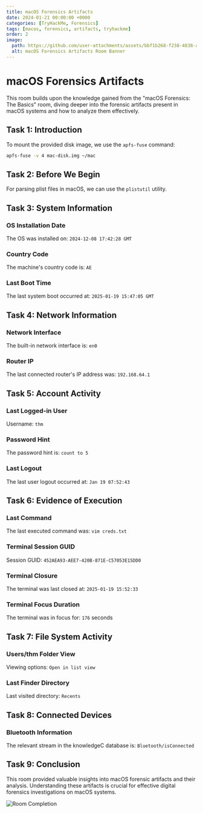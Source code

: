 ```yaml
---
title: macOS Forensics Artifacts
date: 2024-01-21 00:00:00 +0000
categories: [TryHackMe, Forensics]
tags: [macos, forensics, artifacts, tryhackme]
order: 2
image:
  path: https://github.com/user-attachments/assets/bbf1b268-f238-4838-a2bc-7ea707780421
  alt: macOS Forensics Artifacts Room Banner
---
```


# macOS Forensics Artifacts

This room builds upon the knowledge gained from the "macOS Forensics: The Basics" room, diving deeper into the forensic artifacts present in macOS systems and how to analyze them effectively.

## Task 1: Introduction

To mount the provided disk image, we use the `apfs-fuse` command:

```bash
apfs-fuse -v 4 mac-disk.img ~/mac
```

## Task 2: Before We Begin

For parsing plist files in macOS, we can use the `plistutil` utility.

## Task 3: System Information

### OS Installation Date
The OS was installed on: `2024-12-08 17:42:28 GMT`

### Country Code
The machine's country code is: `AE`

### Last Boot Time
The last system boot occurred at: `2025-01-19 15:47:05 GMT`

## Task 4: Network Information

### Network Interface
The built-in network interface is: `en0`

### Router IP
The last connected router's IP address was: `192.168.64.1`

## Task 5: Account Activity

### Last Logged-in User
Username: `thm`

### Password Hint
The password hint is: `count to 5`

### Last Logout
The last user logout occurred at: `Jan 19 07:52:43`

## Task 6: Evidence of Execution

### Last Command
The last executed command was: `vim creds.txt`

### Terminal Session GUID
Session GUID: `452AEA93-AEE7-420B-871E-C57053E15DD0`

### Terminal Closure
The terminal was last closed at: `2025-01-19 15:52:33`

### Terminal Focus Duration
The terminal was in focus for: `176` seconds

## Task 7: File System Activity

### Users/thm Folder View
Viewing options: `Open in list view`

### Last Finder Directory
Last visited directory: `Recents`

## Task 8: Connected Devices

### Bluetooth Information
The relevant stream in the knowledgeC database is: `Bluetooth/isConnected`

## Task 9: Conclusion

This room provided valuable insights into macOS forensic artifacts and their analysis. Understanding these artifacts is crucial for effective digital forensics investigations on macOS systems.

![Room Completion](https://github.com/user-attachments/assets/51f1a58b-e4c4-4ce1-aafe-368e9b616c00) 
